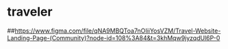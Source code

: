 # traveler
##https://www.figma.com/file/qNA9MBQToa7nOIiiYosVZM/Travel-Website-Landing-Page-(Community)?node-id=108%3A84&t=3khMqw9jyzqdUl6P-0
